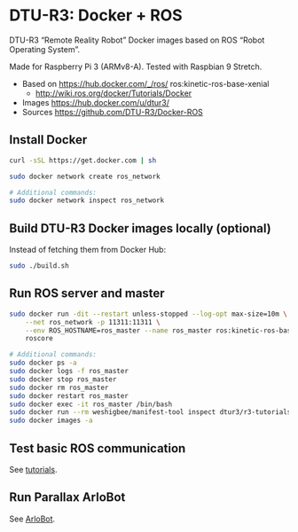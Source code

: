 # DTU-R3: Docker + ROS
DTU-R3 “Remote Reality Robot” Docker images based on ROS “Robot Operating System”.

Made for Raspberry Pi 3 (ARMv8-A).
Tested with Raspbian 9 Stretch.

* Based on https://hub.docker.com/_/ros/ ros:kinetic-ros-base-xenial
	* http://wiki.ros.org/docker/Tutorials/Docker
* Images https://hub.docker.com/u/dtur3/
* Sources https://github.com/DTU-R3/Docker-ROS

## Install Docker

```sh
curl -sSL https://get.docker.com | sh

sudo docker network create ros_network

# Additional commands:
sudo docker network inspect ros_network
```

## Build DTU-R3 Docker images locally (optional)
Instead of fetching them from Docker Hub:

```sh
sudo ./build.sh
```

## Run ROS server and master

```sh
sudo docker run -dit --restart unless-stopped --log-opt max-size=10m \
	--net ros_network -p 11311:11311 \
	--env ROS_HOSTNAME=ros_master --name ros_master ros:kinetic-ros-base-xenial \
	roscore

# Additional commands:
sudo docker ps -a
sudo docker logs -f ros_master
sudo docker stop ros_master
sudo docker rm ros_master
sudo docker restart ros_master
sudo docker exec -it ros_master /bin/bash
sudo docker run --rm weshigbee/manifest-tool inspect dtur3/r3-tutorials
sudo docker images -a
```

## Test basic ROS communication

See [tutorials](./r3-tutorials/README.md).

## Run Parallax ArloBot

See [ArloBot](./r3-arlobot/README.md).

